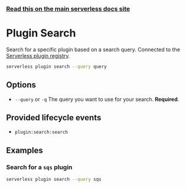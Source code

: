 <!--
title: Serverless Framework Commands - Spotinst Functions - Plugin Search
menuText: Plugin Search
menuOrder: 11
description: Search through all available Serverless plugins
layout: Doc
-->

<!-- DOCS-SITE-LINK:START automatically generated  -->

### [Read this on the main serverless docs site](https://www.serverless.com/framework/docs/providers/spotinst/cli-reference/plugin-search)

<!-- DOCS-SITE-LINK:END -->

# Plugin Search

Search for a specific plugin based on a search query. Connected to the [Serverless plugin registry](https://github.com/serverless/plugins).

```bash
serverless plugin search --query query
```

## Options

- `--query` or `-q` The query you want to use for your search. **Required**.

## Provided lifecycle events

- `plugin:search:search`

## Examples

### Search for a `sqs` plugin

```bash
serverless plugin search --query sqs
```
